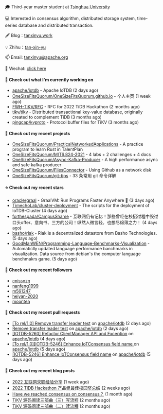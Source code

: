 🎓 Third-year master student at [Tsinghua University](https://www.tsinghua.edu.cn/)

💻 Interested in consensus algorithm, distributed storage system, time-series database and distributed transaction.

🖋 Blog：[tanxinyu.work](https://tanxinyu.work)

💡 Zhihu：[tan-xin-yu](https://www.zhihu.com/people/tan-xin-yu-22)

📫 Email: [tanxinyu@apache.org](mailto:tanxinyu@apache.org)

💬 Wechat: [click here](https://github.com/LebronAl/LebronAl/issues/1)

#### 👷 Check out what I'm currently working on

- [apache/iotdb](https://github.com/apache/iotdb) - Apache IoTDB (2 days ago)
- [OneSizeFitsQuorum/OneSizeFitsQuorum.github.io](https://github.com/OneSizeFitsQuorum/OneSizeFitsQuorum.github.io) - 个人主页 (1 week ago)
- [FWH-TiKV/RFC](https://github.com/FWH-TiKV/RFC) - RFC for 2022 TiDB Hackathon (2 months ago)
- [tikv/tikv](https://github.com/tikv/tikv) - Distributed transactional key-value database, originally created to complement TiDB (3 months ago)
- [pingcap/kvproto](https://github.com/pingcap/kvproto) - Protocol buffer files for TiKV (3 months ago)

#### 🌱 Check out my recent projects

- [OneSizeFitsQuorum/PracticalNetworkedApplications](https://github.com/OneSizeFitsQuorum/PracticalNetworkedApplications) - A practice program to learn Rust in TalentPlan
- [OneSizeFitsQuorum/MIT6.824-2021](https://github.com/OneSizeFitsQuorum/MIT6.824-2021) - 4 labs &#43; 2 challenges &#43; 4 docs
- [OneSizeFitsQuorum/Async-Kafka-Producer](https://github.com/OneSizeFitsQuorum/Async-Kafka-Producer) - A high performance async and safe kafka producer
- [OneSizeFitsQuorum/FilesConnector](https://github.com/OneSizeFitsQuorum/FilesConnector) - Using Github as a network disk
- [OneSizeFitsQuorum/git-tips](https://github.com/OneSizeFitsQuorum/git-tips) - 33 条常用 git 命令详解

#### ⭐ Check out my recent stars

- [oracle/graal](https://github.com/oracle/graal) - GraalVM: Run Programs Faster Anywhere :rocket: (3 days ago)
- [TimechoLab/cluster-deployment](https://github.com/TimechoLab/cluster-deployment) - The scripts for the deployment of IoTDB-Cluster (4 days ago)
- [forthespada/CampusShame](https://github.com/forthespada/CampusShame) - 互联网仍有记忆！那些曾经在校招过程中毁过口头offer、意向书、三方的公司！纵然人微言轻，也想尽绵薄之力！ (4 days ago)
- [basho/riak](https://github.com/basho/riak) - Riak is a decentralized datastore from Basho Technologies. (5 days ago)
- [GoodManWEN/Programming-Language-Benchmarks-Visualization](https://github.com/GoodManWEN/Programming-Language-Benchmarks-Visualization) - Automaticlly updated language performance banchmarks in visualization. Data source from debian&#39;s the computer language benchmakrs game. (5 days ago)

#### 👯 Check out my recent followers

- [cnissnzg](https://github.com/cnissnzg)
- [nanfeng1999](https://github.com/nanfeng1999)
- [m561247](https://github.com/m561247)
- [heiyan-2020](https://github.com/heiyan-2020)
- [moontea](https://github.com/moontea)

#### 🔨 Check out my recent pull requests

- [[To rel/1.0] Remove transfer leader test](https://github.com/apache/iotdb/pull/8598) on [apache/iotdb](https://github.com/apache/iotdb) (2 days ago)
- [Remove transfer leader test](https://github.com/apache/iotdb/pull/8597) on [apache/iotdb](https://github.com/apache/iotdb) (2 days ago)
- [[IOTDB-5260] Refactor ClientManager API and Exception](https://github.com/apache/iotdb/pull/8561) on [apache/iotdb](https://github.com/apache/iotdb) (4 days ago)
- [[To rel/1.0][IOTDB-5246] Enhance IoTConsensus field name ](https://github.com/apache/iotdb/pull/8535) on [apache/iotdb](https://github.com/apache/iotdb) (5 days ago)
- [[IOTDB-5246] Enhance IoTConsensus field name](https://github.com/apache/iotdb/pull/8534) on [apache/iotdb](https://github.com/apache/iotdb) (5 days ago)

#### 📜 Check out my recent blog posts

- [2022 互联网求职经验分享](https://tanxinyu.work/2022-internet-job-hunting-experience-sharing/) (1 week ago)
- [2022 TiDB Hackathon 产品组最佳校园奖总结](https://tanxinyu.work/2022-tidb-hackathon/) (2 weeks ago)
- [Have we reached consensus on consensus？](https://tanxinyu.work/have-we-reached-consensus-on-consensus/) (1 month ago)
- [TiKV 源码阅读三部曲（三）写流程](https://tanxinyu.work/tikv-source-code-reading-write/) (2 months ago)
- [TiKV 源码阅读三部曲（二）读流程](https://tanxinyu.work/tikv-source-code-reading-read/) (2 months ago)
